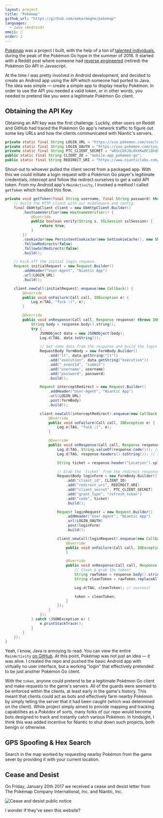 ```yaml
---
layout: project
title: "Pokémap"
github_url: "https://github.com/omkarmoghe/pokemap"
languages:
  - Java (Android)
emoji: 🔎
order: 2
---
```


[Pokémap](http://pokemapgo.xyz/) was a project I built, with the help of a ton of [talented individuals](https://github.com/omkarmoghe/Pokemap/graphs/contributors), during the peak of the Pokémon Go hype in the summer of 2016. It started with a Reddit post where someone had [reverse engineered](https://github.com/AHAAAAAAA/PokemonGo-Map/) (retired) the Pokémon Go API in Javascript.

At the time I was pretty involved in Android development, and decided to create an Android app using the API which someone had ported to Java. The idea was simple &mdash; create a simple app to display nearby Pokémon. In order to use the API you needed a valid token, or in other words, you needed to pretend like you were a legitimate Pokémon Go client.

## Obtaining the API Key

Obtaining an API key was the first challenge. Luckily, other users on Reddit and GitHub had traced the Pokémon Go app's network traffic to figure out some key URLs and how the clients communicated with Niantic's servers.

```java
private static final String LOGIN_URL = "https://sso.pokemon.com/sso/login?service=https://sso.pokemon.com/sso/oauth2.0/callbackAuthorize";
private static final String LOGIN_OAUTH = "https://sso.pokemon.com/sso/oauth2.0/accessToken";
private static final String PTC_CLIENT_SECRET = "w8ScCUXJQc6kXKw8FiOhd8Fixzht18Dq3PEVkUCP5ZPxtgyWsbTvWHFLm2wNY0JR";
public static final String CLIENT_ID = "mobile-app_pokemon-go";
public static final String REDIRECT_URI = "https://www.nianticlabs.com/pokemongo/error";
```

Shout-out to whoever pulled the client secret from a packaged app. With this we could initiate a login request with a Pokémon Go player's legitimate credentials, intercept and follow the redirect ourselves to get a valid API token. From my Android app's `MainActivity`, I invoked a method I called `getToken` which handled this flow.

```java
private void getToken(final String username, final String password) throws IOException {
    // Build the HTTP client with our middleware and config.
    final OkHttpClient client = new OkHttpClient.Builder()
        .hostnameVerifier(new HostnameVerifier() {
            @Override
            public boolean verify(String s, SSLSession sslSession) {
                return true;
            }
        })
        .cookieJar(new PersistentCookieJar(new SetCookieCache(), new SharedPrefsCookiePersistor(getApplicationContext())))
        .followRedirects(false)
        .followSslRedirects(false)
        .build();

    // Kick off the initial login request.
    Request initialRequest = new Request.Builder()
        .addHeader("User-Agent", "Niantic App")
        .url(LOGIN_URL)
        .build();

    client.newCall(initialRequest).enqueue(new Callback() {
        @Override
        public void onFailure(Call call, IOException e) {
            Log.e(TAG, "fuck :(", e);
        }

        @Override
        public void onResponse(Call call, Response response) throws IOException {
            String body = response.body().string();
            try {
                JSONObject data = new JSONObject(body);
                Log.d(TAG, data.toString());

                // Get some data from the response and build the login request with the actual user info.
                RequestBody formBody = new FormBody.Builder()
                    .add("lt", data.getString("lt"))
                    .add("execution", data.getString("execution"))
                    .add("_eventId", "submit")
                    .add("username", username)
                    .add("password", password)
                    .build();

                Request interceptRedirect = new Request.Builder()
                    .addHeader("User-Agent", "Niantic App")
                    .url(LOGIN_URL)
                    .post(formBody)
                    .build();

                client.newCall(interceptRedirect).enqueue(new Callback() {
                    @Override
                    public void onFailure(Call call, IOException e) {
                        Log.e(TAG, "fuck :(", e);
                    }

                    @Override
                    public void onResponse(Call call, Response response) throws IOException {
                        Log.d(TAG, String.valueOf(response.code())); // should be a 302 (redirect)
                        Log.d(TAG, response.headers().toString()); // should contain a "Location" header

                        String ticket = response.header("Location").split("ticket=")[1];

                        // Grab the `ticket` from the redirect response's header. Use that in our final login request.
                        RequestBody loginForm = new FormBody.Builder()
                            .add("client_id", CLIENT_ID)
                            .add("redirect_uri", REDIRECT_URI)
                            .add("client_secret", PTC_CLIENT_SECRET)
                            .add("grant_type", "refresh_token")
                            .add("code", ticket)
                            .build();

                        Request loginRequest = new Request.Builder()
                            .addHeader("User-Agent", "Niantic App")
                            .url(LOGIN_OAUTH)
                            .post(loginForm)
                            .build();

                        client.newCall(loginRequest).enqueue(new Callback() {
                            @Override
                            public void onFailure(Call call, IOException e) {
                            }

                            @Override
                            public void onResponse(Call call, Response response) throws IOException {
                                // Clean & grab the token!
                                String rawToken = response.body().string();
                                String cleanToken = rawToken.replaceAll("&expires.*", "").replaceAll(".*access_token=", "");

                                Log.d(TAG, cleanToken); // success!

                                token = cleanToken;
                            }
                        });
                    }
                });
            } catch (JSONException e) {
                e.printStackTrace();
            }
        }
    });
}
```

Yeah, I know, Java is annoying to read. You can view the entire `MainActivity` [on GitHub](https://github.com/omkarmoghe/Pokemap/blob/b668cc89e2b8230a2fb19c33fa3bc9aeb5771a53/app/src/main/java/com/omkarmoghe/pokemap/MainActivity.java). At this point, Pokémap was not just an idea &mdash; it was alive. I created the repo and pushed the basic Android app with virtually no user interface, but a working "login" that effectively pretended to be just another Pokémon Go client.

With the `token`, anyone could pretend to be a legitimate Pokémon Go client and make requests to the game's servers. All of the guards were seemed to be enforced within the clients, at least early in the game's history. This meant that clients could act as bots and effectively farm nearby Pokémon by simply telling the server that it had been caught (which was determined on the client). While project simply aimed to provide mapping and tracking capabilities as a _Pokédex_ of sorts, many forks of our repo would become bots designed to track and instantly catch various Pokémon. In hindsight, I think this was added incentive for Niantic to shut down such projects, both benign or otherwise.

## GPS Spoofing & Hex Search

Search in the map worked by requesting nearby Pokémon from the game sever by providing it with your current location.

## Cease and Desist

On Friday, January 20th 2017 we received a cease and desist letter from The Pokémap Company International, Inc. and Niantic, Inc.

![Cease and desist public notice](https://i.imgur.com/Pr9zqY4.png)

I wonder if they've seen this website?
